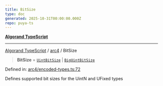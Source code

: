 ```yaml
---
title: BitSize
type: doc
generated: 2025-10-31T00:00:00.000Z
repo: puya-ts
---
```


[**Algorand TypeScript**](docs/_md/README)

---

[Algorand TypeScript](docs/_md/modules) / [arc4](/reference/algorand-typescript/api/arc4/readme/) / BitSize

> **BitSize** = [`UintBitSize`](/reference/algorand-typescript/api/arc4/-internal-/type-aliases/uintbitsize/) \| [`BigUintBitSize`](/reference/algorand-typescript/api/arc4/-internal-/type-aliases/biguintbitsize/)

Defined in: [arc4/encoded-types.ts:72](https://github.com/algorandfoundation/puya-ts/blob/main/packages/algo-ts/src/arc4/encoded-types.ts#L72)

Defines supported bit sizes for the UintN and UFixed types
